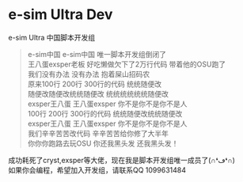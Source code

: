 # e-sim Ultra Dev
e-sim Ultra 中国脚本开发组
 
> e-sim中国 e-sim中国 唯一脚本开发组倒闭了  
> 王八蛋exsper老板 好吃懒做欠下了2万行代码 带着他的OSU跑了  
> 我们没有办法 没有办法 抱着屎山招码农  
> 原来100行 200行 300行的代码 统统随便改  
> 随便改随便改统统随便改 统统统统统统随便改  
> exsper王八蛋 王八蛋exsper 你不是你不是你不是人  
> 100行 200行 300行的代码 统统随便改统统随便改  
> exsper王八蛋 王八蛋exsper 你不是你不是你不是人  
> 我们辛辛苦苦改代码 辛辛苦苦给你修了大半年  
> 你你你跑路去玩OSU 你还我黑头发 还我黑头发！  
  
成功耗死了cryst,exsper等大佬，现在我是脚本开发组唯一成员了(∩❛ڡ❛∩)  
如果你会编程，希望加入开发组，请联系QQ 1099631484  
